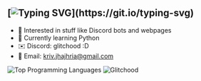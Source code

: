 ## [![Typing SVG](https://readme-typing-svg.demolab.com?font=Fira+Code&weight=600&size=30&duration=3000&pause=1500&color=719492&center=true&vCenter=true&repeat=true&random=false&width=435&lines=Hi+%F0%9F%91%8B%2C+I'm+Glitchood!)](https://git.io/typing-svg)

- 👀 Interested in stuff like Discord bots and webpages
- 🌱 Currently learning Python
- ✉️ Discord: glitchood :D
- 📧 Email: kriv.jhajhria@gmail.com

![Top Programming Languages](https://github-readme-stats.vercel.app/api/top-langs/?username=Glitchood&layout=compact&theme=github_dark&show_icons=true)
<img src="https://komarev.com/ghpvc/?username=Glitchood&style=for-the-badge" alt="Glitchood" />
